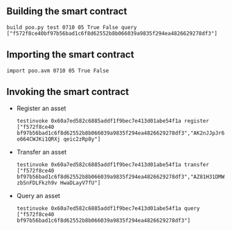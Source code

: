 ## Building the smart contract

`build poo.py test 0710 05 True False query ["f572f8ce40bf97b56bad1c6f8d62552b8b066039a9835f294ea4826629278df3"]`

## Importing the smart contract

`import poo.avm 0710 05 True False `

## Invoking the smart contract

* Register an asset

    `testinvoke 0x60a7ed582c6885addf1f9bec7e413d01abe54f1a register ["f572f8ce40
bf97b56bad1c6f8d62552b8b066039a9835f294ea4826629278df3","AK2nJJpJr6o664CWJKi1QRXj
qeic2zRp8y"]`

* Transfer an asset

    `testinvoke 0x60a7ed582c6885addf1f9bec7e413d01abe54f1a transfer ["f572f8ce40
bf97b56bad1c6f8d62552b8b066039a9835f294ea4826629278df3","AZ81H31DMWzbSnFDLFkzh9v
HwaDLayV7fU"]`

* Query an asset

    `testinvoke 0x60a7ed582c6885addf1f9bec7e413d01abe54f1a query ["f572f8ce40
bf97b56bad1c6f8d62552b8b066039a9835f294ea4826629278df3"]`
